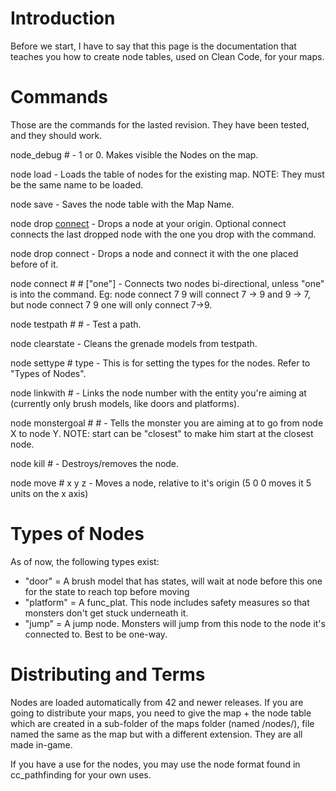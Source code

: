 # Introduction #

Before we start, I have to say that this page is the documentation that teaches you how to create node tables,
used on Clean Code, for your maps.


# Commands #
Those are the commands for the lasted revision. They have been tested, and they should work.

node\_debug #			- 1 or 0. Makes visible the Nodes on the map.

node load				- Loads the table of nodes for the existing map. NOTE: They must be the same name to be loaded.

node save				- Saves the node table with the Map Name.

node drop [connect](connect.md)		- Drops a node at your origin. Optional connect connects the last dropped node with the one you drop with the command.

node drop connect			- Drops a node and connect it with the one placed before of it.

node connect # # ["one"]	- Connects two nodes bi-directional, unless "one" is into the command. Eg: node connect 7 9 will connect 7 -> 9 and 9 -> 7, but node connect 7 9 one will only connect 7->9.

node testpath # #			- Test a path.

node clearstate			- Cleans the grenade models from testpath.

node settype # type		- This is for setting the types for the nodes. Refer to "Types of Nodes".

node linkwith #			- Links the node number with the entity you're aiming at (currently only brush models, like doors and platforms).

node monstergoal # #		- Tells the monster you are aiming at to go from node  X to node Y. NOTE: start can be "closest" to make him start at the closest node.

node kill #				- Destroys/removes the node.

node move # x y z			- Moves a node, relative to it's origin (5 0 0 moves it 5 units on the x axis)


# Types of Nodes #

As of now, the following types exist:
  * "door" = A brush model that has states, will wait at node before this one for the state to reach top before moving
  * "platform" = A func\_plat. This node includes safety measures so that monsters don't get stuck underneath it.
  * "jump" = A jump node. Monsters will jump from this node to the node it's connected to. Best to be one-way.

# Distributing and Terms #

Nodes are loaded automatically from 42 and newer releases. If you are going to distribute your maps,
you need to give the map + the node table which are created in a sub-folder of the maps folder (named /nodes/),
file named the same as the map but with a different extension. They are all made in-game.

If you have a use for the nodes, you may use the node format found in cc\_pathfinding for your own
uses.